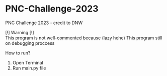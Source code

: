 # PNC-Challenge-2023
PNC Challenge 2023 - credit to DNW

[!] Warning [!]  
This program is not well-commented because (lazy hehe)
This program still on debugging proccess
  
  
How to run?
1. Open Terminal
2. Run main.py file
